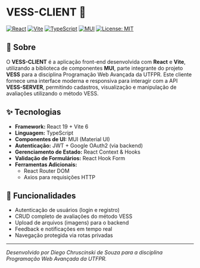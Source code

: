 # VESS-CLIENT 🎨

[![React](https://img.shields.io/badge/React-20232A?style=flat&logo=react&logoColor=61DAFB)](https://reactjs.org)
[![Vite](https://img.shields.io/badge/Vite-646CFF?style=flat&logo=vite&logoColor=white)](https://vitejs.dev)
[![TypeScript](https://img.shields.io/badge/TypeScript-3178C6?style=flat&logo=typescript&logoColor=white)](https://www.typescriptlang.org)
[![MUI](https://img.shields.io/badge/MUI-007FFF?style=flat&logo=mui&logoColor=white)](https://mui.com)
[![License: MIT](https://img.shields.io/badge/License-MIT-blue.svg)](LICENSE)

## 📖 Sobre

O **VESS-CLIENT** é a aplicação front-end desenvolvida com **React** e **Vite**, utilizando a biblioteca de componentes **MUI**, parte integrante do projeto **VESS** para a disciplina Programação Web Avançada da UTFPR. Este cliente fornece uma interface moderna e responsiva para interagir com a API **VESS-SERVER**, permitindo cadastros, visualização e manipulação de avaliações utilizando o método VESS.

## ✨ Tecnologias

- **Framework:** React 19 + Vite 6
- **Linguagem:** TypeScript
- **Componentes de UI:** MUI (Material UI)
- **Autenticação:** JWT + Google OAuth2 (via backend)
- **Gerenciamento de Estado:** React Context & Hooks
- **Validação de Formulários:** React Hook Form
- **Ferramentas Adicionais:**
  - React Router DOM
  - Axios para requisições HTTP


## 🚧 Funcionalidades

* Autenticação de usuários (login e registro)
* CRUD completo de avaliações do método VESS
* Upload de arquivos (imagens) para o backend
* Feedback e notificações em tempo real
* Navegação protegida via rotas privadas


---

*Desenvolvido por Diego Chruscinski de Souza para a disciplina Programação Web Avançada da UTFPR.*
